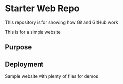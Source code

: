 # Starter Web Repo

This repository is for showing how Git and GitHub work

This is for a simple website

## Purpose

## Deployment

Sample website with plenty of files for demos